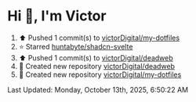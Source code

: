 <h1>Hi 👋, I'm Victor </h1>

<!--RECENT_ACTIVITY:start-->
1. ⬆️ Pushed 1 commit(s) to [victorDigital/my-dotfiles](https://github.com/victorDigital/my-dotfiles)<br>
2. ⭐ Starred [huntabyte/shadcn-svelte](https://github.com/huntabyte/shadcn-svelte)<br>
3. ⬆️ Pushed 1 commit(s) to [victorDigital/deadweb](https://github.com/victorDigital/deadweb)<br>
4. 📔 Created new repository [victorDigital/deadweb](https://github.com/victorDigital/deadweb)<br>
5. 📔 Created new repository [victorDigital/my-dotfiles](https://github.com/victorDigital/my-dotfiles)<br>
<!--RECENT_ACTIVITY:end-->

<!--RECENT_ACTIVITY:last_update-->
Last Updated: Monday, October 13th, 2025, 6:50:22 AM
<!--RECENT_ACTIVITY:last_update_end-->
